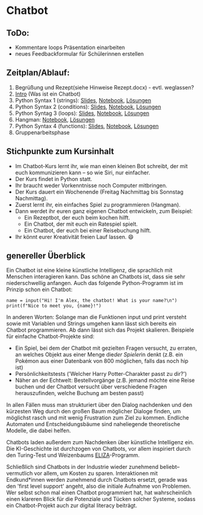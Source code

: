 # Chatbot

## ToDo: 
- Kommentare loops Präsentation einarbeiten
- neues Feedbackformular für Schülerinnen erstellen 

## Zeitplan/Ablauf: 
1) Begrüßung und Rezept(siehe Hinweise Rezept.docx) - evtl. weglassen?
2) [Intro](instroduction.pptx) (Was ist ein Chatbot)
3) Python Syntax 1 (strings): [Slides](strings.pptx), [Notebook](strings.ipynb), [Lösungen](strings_lösungen.ipynb)
4) Python Syntax 2 (conditions): [Slides](conditions.pptx), [Notebook](conditions.ipynb), [Lösungen](conditions_lösungen.ipynb)
5) Python Syntag 3 (loops): [Slides](loops.pptx), [Notebook](schleifen.ipynb), [Lösungen](schleifen_lösungen.ipynb)
6) Hangman: [Notebook](hangman.ipynb), [Lösungen](hangman_lösungen.ipynb)
7) Python Syntax 4 (functions): [Slides](functions.pptx), [Notebook](functions.ipynb), [Lösungen](functions_lösungen.ipynb)
8) Gruppenarbeitsphase

## Stichpunkte zum Kursinhalt
- Im Chatbot-Kurs lernt ihr, wie man einen kleinen Bot schreibt, der mit euch kommunizieren kann – so wie Siri, nur einfacher.
- Der Kurs findet in Python statt.
- Ihr braucht weder Vorkenntnisse noch Computer mitbringen.
- Der Kurs dauert ein Wochenende (Freitag Nachmittag bis Sonnstag Nachmittag).
- Zuerst lernt ihr, ein einfaches Spiel zu programmieren (Hangman).
- Dann werdet ihr euren ganz eigenen Chatbot entwickeln, zum Beispiel:
    - Ein Rezeptbot, der euch beim kochen hilft.
    - Ein Chatbot, der mit euch ein Ratespiel spielt.
    - Ein Chatbot, der euch bei einer Reisebuchung hilft.
- Ihr könnt eurer Kreativität freien Lauf lassen. 😄

## genereller Überblick 
Ein Chatbot ist eine kleine künstliche Intelligenz, die sprachlich mit Menschen interagieren kann. Das schöne an Chatbots ist, dass sie sehr niederschwellig anfangen. Auch das folgende Python-Programm ist im Prinzip schon ein Chatbot:

`name = input("Hi! I'm Alex, the chatbot! What is your name?\n")`
`print(f"Nice to meet you, {name}!")`

In anderen Worten: Solange man die Funktionen input und print versteht sowie mit Variablen und Strings umgehen kann lässt sich bereits ein Chatbot programmieren. Ab dann lässt sich das Projekt skalieren. Beispiele für einfache Chatbot-Projekte sind:

- Ein Spiel, bei dem der Chatbot mit gezielten Fragen versucht, zu erraten, an welches Objekt aus einer Menge die*der Spieler*in denkt (z.B. ein Pokémon aus einer Datenbank von 800 möglichen, falls das noch hip ist)
- Persönlichkeitstests ('Welcher Harry Potter-Charakter passt zu dir?')
- Näher an der Echtwelt: Bestellvorgänge (z.B. jemand möchte eine Reise buchen und der Chatbot versucht über verschiedene Fragen herauszufinden, welche Buchung am besten passt)

In allen Fällen muss man strukturiert über den Dialog nachdenken und den kürzesten Weg durch den großen Baum möglicher Dialoge finden, um möglichst rasch und mit wenig Frustration zum Ziel zu kommen. Endliche Automaten und Entscheidungsbäume sind naheliegende theoretische Modelle, die dabei helfen.

Chatbots laden außerdem zum Nachdenken über künstliche Intelligenz ein. Die KI-Geschichte ist durchzogen von Chatbots, vor allem inspiriert durch den Turing-Test und Weizenbaums [ELIZA](https://en.wikipedia.org/wiki/ELIZA)-Programm.

Schließlich sind Chatbots in der Industrie wieder zunehmend beliebt–vermutlich vor allem, um Kosten zu sparen. Interaktionen mit Endkund*innen werden zunehmend durch Chatbots ersetzt, gerade was den 'first level support' angeht, also die initiale Aufnahme von Problemen. Wer selbst schon mal einen Chatbot programmiert hat, hat wahrscheinlich einen klareren Blick für die Potenziale und Tücken solcher Systeme, sodass ein Chatbot-Projekt auch zur digital literacy beiträgt.
